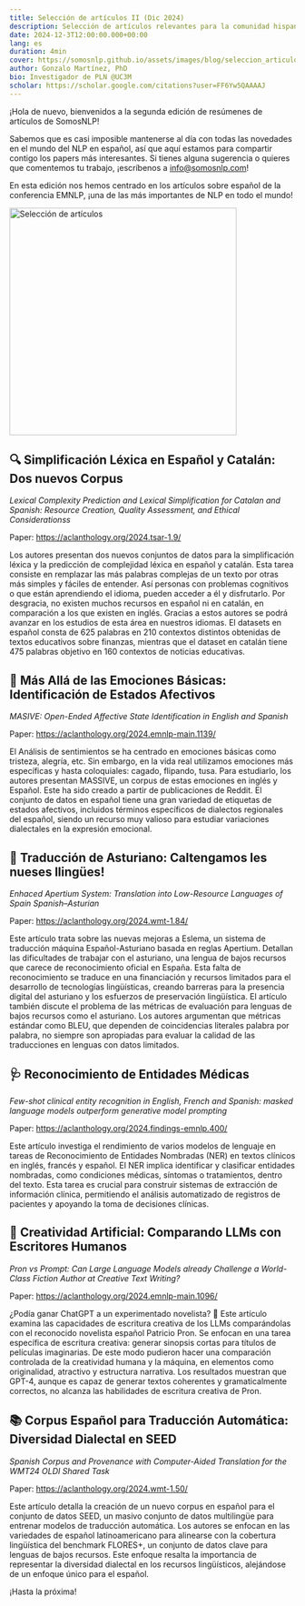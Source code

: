 ```yaml
---
title: Selección de artículos II (Dic 2024)
description: Selección de artículos relevantes para la comunidad hispanohablante.
date: 2024-12-3T12:00:00.000+00:00
lang: es
duration: 4min
cover: https://somosnlp.github.io/assets/images/blog/seleccion_articulos.png
author: Gonzalo Martínez, PhD
bio: Investigador de PLN @UC3M
scholar: https://scholar.google.com/citations?user=FF6Yw5QAAAAJ
---
```


¡Hola de nuevo, bienvenidos a la segunda edición de resúmenes de artículos de SomosNLP! 

Sabemos que es casi imposible mantenerse al día con todas las novedades en el mundo del NLP en español, así que aquí estamos para compartir contigo los papers más interesantes. Si tienes alguna sugerencia o quieres que comentemos tu trabajo, ¡escríbenos a info@somosnlp.com!

En esta edición nos hemos centrado en los artículos sobre español de la conferencia EMNLP, ¡una de las más importantes de NLP en todo el mundo!


<div class="flex justify-center">
    <img src="https://github.com/somosnlp/assets/raw/main/images/blog/seleccion_articulos_laura_rdgz.png" alt="Selección de artículos" width="400">
</div>

## 🔍 Simplificación Léxica en Español y Catalán: Dos nuevos Corpus

*Lexical Complexity Prediction and Lexical Simplification for Catalan and Spanish: Resource Creation, Quality Assessment, and Ethical Considerationss*

Paper: https://aclanthology.org/2024.tsar-1.9/

Los autores presentan dos nuevos conjuntos de datos para la simplificación léxica y la predicción de complejidad léxica en español y catalán.  Esta tarea consiste en remplazar las más palabras complejas de un texto por otras más simples y fáciles de entender. Así personas con problemas cognitivos o que están aprendiendo el idioma, pueden acceder a él y disfrutarlo. Por desgracia, no existen muchos recursos en español ni en catalán, en comparación a los que existen en inglés. Gracias a estos autores se podrá avanzar en los estudios de esta área en nuestros idiomas.  El datasets en español consta de 625 palabras en 210 contextos distintos obtenidas de textos educativos sobre finanzas, mientras que el dataset en catalán tiene 475 palabras objetivo en 160 contextos de noticias educativas. 

## 💟 Más Allá de las Emociones Básicas: Identificación de Estados Afectivos

*MASIVE: Open-Ended Affective State Identification in English and Spanish*

Paper: https://aclanthology.org/2024.emnlp-main.1139/

El Análisis de sentimientos se ha centrado en emociones básicas como tristeza, alegría, etc. Sin embargo, en la vida real utilizamos emociones más específicas y hasta coloquiales: cagado, flipando, tusa. Para estudiarlo, los autores presentan MASSIVE, un corpus de estas emociones en inglés y Español. Este ha sido creado a partir de publicaciones de Reddit. El conjunto de datos en español tiene una gran variedad de etiquetas de estados afectivos, incluidos términos específicos de dialectos regionales del español, siendo un recurso muy valioso para estudiar variaciones dialectales en la expresión emocional.

## 📰 Traducción de Asturiano: Caltengamos les nueses llingües!

*Enhaced Apertium System: Translation into Low-Resource Languages of Spain Spanish–Asturian*

Paper: https://aclanthology.org/2024.wmt-1.84/ 

Este artículo trata sobre las nuevas mejoras a Eslema, un sistema de traducción máquina Español-Asturiano basada en reglas Apertium. Detallan las dificultades de trabajar con el asturiano, una lengua de bajos recursos que carece de reconocimiento oficial en España. Esta falta de reconocimiento se traduce en una financiación y recursos limitados para el desarrollo de tecnologías lingüísticas, creando barreras para la presencia digital del asturiano y los esfuerzos de preservación lingüística. El artículo también discute el problema de las métricas de evaluación para lenguas de bajos recursos como el asturiano. Los autores argumentan que métricas estándar como BLEU, que dependen de coincidencias literales palabra por palabra, no siempre son apropiadas para evaluar la calidad de las traducciones en lenguas con datos limitados.

## 🩺 Reconocimiento de Entidades Médicas

*Few-shot clinical entity recognition in English, French and Spanish: masked language models outperform generative model prompting*

Paper: https://aclanthology.org/2024.findings-emnlp.400/

Este artículo investiga el rendimiento de varios modelos de lenguaje en tareas de Reconocimiento de Entidades Nombradas (NER) en textos clínicos en inglés, francés y español. El NER implica identificar y clasificar entidades nombradas, como condiciones médicas, síntomas o tratamientos, dentro del texto. Esta tarea es crucial para construir sistemas de extracción de información clínica, permitiendo el análisis automatizado de registros de pacientes y apoyando la toma de decisiones clínicas.

## 🤖 Creatividad Artificial: Comparando LLMs con Escritores Humanos

*Pron vs Prompt: Can Large Language Models already Challenge a World-Class Fiction Author at Creative Text Writing?*

Paper: https://aclanthology.org/2024.emnlp-main.1096/

¿Podía ganar ChatGPT a un experimentado novelista? 🤔 Este artículo examina las capacidades de escritura creativa de los LLMs comparándolas con el reconocido novelista español Patricio Pron.  Se enfocan en una tarea específica de escritura creativa: generar sinopsis cortas para títulos de películas imaginarias. De este modo pudieron hacer una comparación controlada de la creatividad humana y la máquina, en elementos como originalidad, atractivo y estructura narrativa. Los resultados muestran que GPT-4, aunque es capaz de generar textos coherentes y gramaticalmente correctos, no alcanza las habilidades de escritura creativa de Pron.

## 📚 Corpus Español para Traducción Automática: Diversidad Dialectal en SEED

*Spanish Corpus and Provenance with Computer-Aided Translation for the WMT24 OLDI Shared Task*

Paper: https://aclanthology.org/2024.wmt-1.50/ 

Este artículo detalla la creación de un nuevo corpus en español para el conjunto de datos SEED, un masivo conjunto de datos multilingüe para entrenar modelos de traducción automática. Los autores se enfocan en las variedades de español latinoamericano para alinearse con la cobertura lingüística del benchmark FLORES+, un conjunto de datos clave para lenguas de bajos recursos. Este enfoque resalta la importancia de representar la diversidad dialectal en los recursos lingüísticos, alejándose de un enfoque único para el español.

¡Hasta la próxima!

